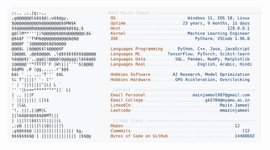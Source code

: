 <picture>
  <source srcset="https://raw.githubusercontent.com/mmazinjameel/mmazinjameel/main/dark_mode.svg?v=1755324899" media="(prefers-color-scheme: dark)">
  <img src="https://raw.githubusercontent.com/mmazinjameel/mmazinjameel/main/light_mode.svg?v=1755324899">
</picture>
